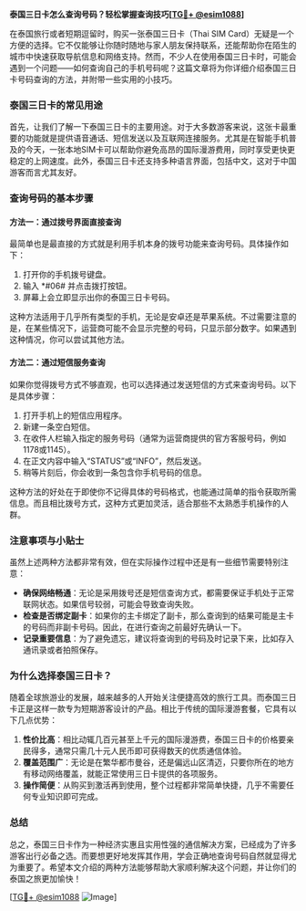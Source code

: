 **泰国三日卡怎么查询号码？轻松掌握查询技巧[[TG💪+ @esim1088](https://t.me/s/esim1088)]**

在泰国旅行或者短期逗留时，购买一张泰国三日卡（Thai SIM Card）无疑是一个方便的选择。它不仅能够让你随时随地与家人朋友保持联系，还能帮助你在陌生的城市中快速获取导航信息和网络支持。然而，不少人在使用泰国三日卡时，可能会遇到一个问题——如何查询自己的手机号码呢？这篇文章将为你详细介绍泰国三日卡号码查询的方法，并附带一些实用的小技巧。

### 泰国三日卡的常见用途

首先，让我们了解一下泰国三日卡的主要用途。对于大多数游客来说，这张卡最重要的功能就是提供语音通话、短信发送以及互联网连接服务。尤其是在智能手机普及的今天，一张本地SIM卡可以帮助你避免高昂的国际漫游费用，同时享受更快更稳定的上网速度。此外，泰国三日卡还支持多种语言界面，包括中文，这对于中国游客而言尤其友好。

### 查询号码的基本步骤

#### 方法一：通过拨号界面直接查询

最简单也是最直接的方式就是利用手机本身的拨号功能来查询号码。具体操作如下：

1. 打开你的手机拨号键盘。
2. 输入 *#06# 并点击拨打按钮。
3. 屏幕上会立即显示出你的泰国三日卡号码。

这种方法适用于几乎所有类型的手机，无论是安卓还是苹果系统。不过需要注意的是，在某些情况下，运营商可能不会显示完整的号码，只显示部分数字。如果遇到这种情况，你可以尝试其他方法。

#### 方法二：通过短信服务查询

如果你觉得拨号方式不够直观，也可以选择通过发送短信的方式来查询号码。以下是具体步骤：

1. 打开手机上的短信应用程序。
2. 新建一条空白短信。
3. 在收件人栏输入指定的服务号码（通常为运营商提供的官方客服号码，例如1178或1145）。
4. 在正文内容中输入“STATUS”或“INFO”，然后发送。
5. 稍等片刻后，你会收到一条包含你手机号码的信息。

这种方法的好处在于即使你不记得具体的号码格式，也能通过简单的指令获取所需信息。而且相比拨号方式，这种方式更加灵活，适合那些不太熟悉手机操作的人群。

### 注意事项与小贴士

虽然上述两种方法都非常有效，但在实际操作过程中还是有一些细节需要特别注意：

- **确保网络畅通**：无论是采用拨号还是短信查询方式，都需要保证手机处于正常联网状态。如果信号较弱，可能会导致查询失败。
- **检查是否绑定副卡**：如果你的主卡绑定了副卡，那么查询到的结果可能是主卡的号码而非副卡号码。因此，在进行查询之前最好先确认一下。
- **记录重要信息**：为了避免遗忘，建议将查询到的号码及时记录下来，比如存入通讯录或者拍照保存。

### 为什么选择泰国三日卡？

随着全球旅游业的发展，越来越多的人开始关注便捷高效的旅行工具。而泰国三日卡正是这样一款专为短期游客设计的产品。相比于传统的国际漫游套餐，它具有以下几点优势：

1. **性价比高**：相比动辄几百元甚至上千元的国际漫游费，泰国三日卡的价格要亲民得多，通常只需几十元人民币即可获得数天的优质通信体验。
2. **覆盖范围广**：无论是在繁华都市曼谷，还是偏远山区清迈，只要你所在的地方有移动网络覆盖，就能正常使用三日卡提供的各项服务。
3. **操作简便**：从购买到激活再到使用，整个过程都非常简单快捷，几乎不需要任何专业知识即可完成。

### 总结

总之，泰国三日卡作为一种经济实惠且实用性强的通信解决方案，已经成为了许多游客出行必备之选。而要想更好地发挥其作用，学会正确地查询号码自然就显得尤为重要了。希望本文介绍的两种方法能够帮助大家顺利解决这个问题，并让你们的泰国之旅更加愉快！

[[TG💪+ @esim1088](https://t.me/s/esim1088) ![Image](https://i.postimg.cc/4NQfJmqS/Snipaste-2025-05-13-00-14-12.png)]